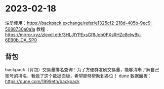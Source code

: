 # 2023-02-18

注册使用：<https://backpack.exchange/refer/e1325cf2-218d-405b-9ec9-5688730a0a1a>
教程：<https://mirror.xyz/zlexdl.eth/3HLJIYPExsGf8Job0FXsRHZe8elwBk-6EB0b_CA_SP0>

## 背包

backpack（背包）交易量排名查询！为了方便群友刷交易量，能够清晰了解自己账号的排名，我做了这个数据面板，希望能够帮助到各位！
dune 数据面板：<https://dune.com/1999eth/backpack>
